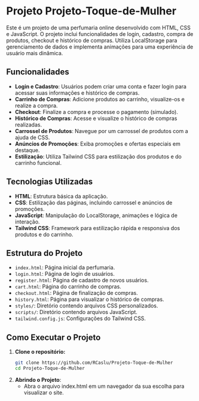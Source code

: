 # Projeto Projeto-Toque-de-Mulher

Este é um projeto de uma perfumaria online desenvolvido com HTML, CSS e JavaScript. O projeto inclui funcionalidades de login, cadastro, compra de produtos, checkout e histórico de compras. Utiliza LocalStorage para gerenciamento de dados e implementa animações para uma experiência de usuário mais dinâmica.

## Funcionalidades

- **Login e Cadastro**: Usuários podem criar uma conta e fazer login para acessar suas informações e histórico de compras.
- **Carrinho de Compras**: Adicione produtos ao carrinho, visualize-os e realize a compra.
- **Checkout**: Finalize a compra e processe o pagamento (simulado).
- **Histórico de Compras**: Acesse e visualize o histórico de compras realizadas.
- **Carrossel de Produtos**: Navegue por um carrossel de produtos com a ajuda de CSS.
- **Anúncios de Promoções**: Exiba promoções e ofertas especiais em destaque.
- **Estilização**: Utiliza Tailwind CSS para estilização dos produtos e do carrinho funcional.

## Tecnologias Utilizadas

- **HTML**: Estrutura básica da aplicação.
- **CSS**: Estilização das páginas, incluindo carrossel e anúncios de promoções.
- **JavaScript**: Manipulação do LocalStorage, animações e lógica de interação.
- **Tailwind CSS**: Framework para estilização rápida e responsiva dos produtos e do carrinho.

## Estrutura do Projeto

- `index.html`: Página inicial da perfumaria.
- `login.html`: Página de login de usuários.
- `register.html`: Página de cadastro de novos usuários.
- `cart.html`: Página do carrinho de compras.
- `checkout.html`: Página de finalização de compras.
- `history.html`: Página para visualizar o histórico de compras.
- `styles/`: Diretório contendo arquivos CSS personalizados.
- `scripts/`: Diretório contendo arquivos JavaScript.
- `tailwind.config.js`: Configurações do Tailwind CSS.

## Como Executar o Projeto

1. **Clone o repositório:**
   ```bash
   git clone https://github.com/RCaslu/Projeto-Toque-de-Mulher
   cd Projeto-Toque-de-Mulher

2. **Abrindo o Projeto**:
    - Abra o arquivo index.html em um navegador da sua escolha para visualizar o site.
